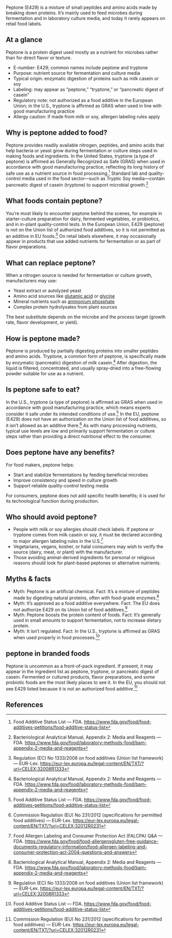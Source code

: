 Peptone (E429) is a mixture of small peptides and amino acids made by breaking down proteins. It’s mainly used to feed microbes during fermentation and in laboratory culture media, and today it rarely appears on retail food labels.
<!--more-->

## At a glance
Peptone is a protein digest used mostly as a nutrient for microbes rather than for direct flavor or texture.

- E-number: E429; common names include peptone and tryptone
- Purpose: nutrient source for fermentation and culture media
- Typical origin: enzymatic digestion of proteins such as milk casein or soy
- Labeling: may appear as “peptone,” “tryptone,” or “pancreatic digest of casein”
- Regulatory note: not authorized as a food additive in the European Union; in the U.S., tryptone is affirmed as GRAS when used in line with good manufacturing practice
- Allergy caution: if made from milk or soy, allergen labeling rules apply

## Why is peptone added to food?
Peptone provides readily available nitrogen, peptides, and amino acids that help bacteria or yeast grow during fermentation or culture steps used in making foods and ingredients. In the United States, tryptone (a type of peptone) is affirmed as Generally Recognized as Safe (GRAS) when used in accordance with good manufacturing practice, reflecting its long history of safe use as a nutrient source in food processing.[^1] Standard lab and quality-control media used in the food sector—such as Tryptic Soy media—contain pancreatic digest of casein (tryptone) to support microbial growth.[^2]

## What foods contain peptone?
You’re most likely to encounter peptone behind the scenes, for example in starter-culture preparation for dairy, fermented vegetables, or probiotics, and in in-plant quality-control tests. In the European Union, E429 (peptone) is not on the Union list of authorized food additives, so it is not permitted as an additive in EU foods.[^3] On retail labels elsewhere, it may occasionally appear in products that use added nutrients for fermentation or as part of flavor preparations.

## What can replace peptone?
When a nitrogen source is needed for fermentation or culture growth, manufacturers may use:
- Yeast extract or autolyzed yeast
- Amino acid sources like [glutamic acid](/e620-glutamic-acid) or [glycine](/e640i-glycine)
- Mineral nutrients such as [ammonium phosphate](/e342-ammonium-phosphate)
- Complex protein hydrolysates from plant sources

The best substitute depends on the microbe and the process target (growth rate, flavor development, or yield).

## How is peptone made?
Peptone is produced by partially digesting proteins into smaller peptides and amino acids. Tryptone, a common form of peptone, is specifically made by enzymatic (pancreatic) digestion of milk casein.[^2] After digestion, the liquid is filtered, concentrated, and usually spray-dried into a free-flowing powder suitable for use as a nutrient.

## Is peptone safe to eat?
In the U.S., tryptone (a type of peptone) is affirmed as GRAS when used in accordance with good manufacturing practice, which means experts consider it safe under its intended conditions of use.[^1] In the EU, peptone (E429) does not have an authorization on the Union list of food additives, so it isn’t allowed as an additive there.[^5] As with many processing nutrients, typical use levels are low and primarily support fermentation or culture steps rather than providing a direct nutritional effect to the consumer.

## Does peptone have any benefits?
For food makers, peptone helps:
- Start and stabilize fermentations by feeding beneficial microbes
- Improve consistency and speed in culture growth
- Support reliable quality-control testing media

For consumers, peptone does not add specific health benefits; it is used for its technological function during production.

## Who should avoid peptone?
- People with milk or soy allergies should check labels. If peptone or tryptone comes from milk casein or soy, it must be declared according to major allergen labeling rules in the U.S.[^4]
- Vegetarians, vegans, kosher, or halal consumers may wish to verify the source (dairy, meat, or plant) with the manufacturer.
- Those avoiding animal-derived ingredients for personal or religious reasons should look for plant-based peptones or alternative nutrients.

## Myths & facts
- Myth: Peptone is an artificial chemical. Fact: It’s a mixture of peptides made by digesting natural proteins, often with food-grade enzymes.[^2]
- Myth: It’s approved as a food additive everywhere. Fact: The EU does not authorize E429 on its Union list of food additives.[^3]
- Myth: Peptone boosts the protein content of foods. Fact: It’s generally used in small amounts to support fermentation, not to increase dietary protein.
- Myth: It isn’t regulated. Fact: In the U.S., tryptone is affirmed as GRAS when used properly in food processes.[^1]

## peptone in branded foods
Peptone is uncommon as a front-of-pack ingredient. If present, it may appear in the ingredient list as peptone, tryptone, or pancreatic digest of casein. Fermented or cultured products, flavor preparations, and some probiotic foods are the most likely places to see it. In the EU, you should not see E429 listed because it is not an authorized food additive.[^5]

## References
[^1]: Food Additive Status List — FDA. https://www.fda.gov/food/food-additives-petitions/food-additive-status-list
[^2]: Bacteriological Analytical Manual, Appendix 2: Media and Reagents — FDA. https://www.fda.gov/food/laboratory-methods-food/bam-appendix-2-media-and-reagents
[^3]: Regulation (EC) No 1333/2008 on food additives (Union list framework) — EUR-Lex. https://eur-lex.europa.eu/legal-content/EN/TXT/?uri=CELEX:32008R1333
[^4]: Food Allergen Labeling and Consumer Protection Act (FALCPA) Q&A — FDA. https://www.fda.gov/food/food-allergensgluten-free-guidance-documents-regulatory-information/food-allergen-labeling-and-consumer-protection-act-2004-questions-and-answers
[^5]: Commission Regulation (EU) No 231/2012 (specifications for permitted food additives) — EUR-Lex. https://eur-lex.europa.eu/legal-content/EN/TXT/?uri=CELEX:32012R0231
